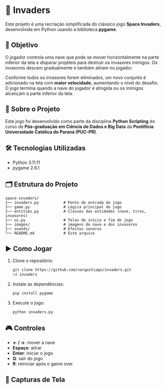 # 👾 Invaders

Este projeto é uma recriação simplificada do clássico jogo **Space Invaders**, desenvolvida em Python usando a biblioteca **pygame**.

## 🎯 Objetivo

O jogador controla uma nave que pode se mover horizontalmente na parte inferior da tela e disparar projéteis para destruir os invasores inimigos. Os invasores descem gradualmente e também atiram no jogador. 

Conforme todos os invasores forem eliminados, um novo conjunto é adicionado na tela com **maior velocidade**, aumentando o nível do desafio. O jogo termina quando a nave do jogador é atingida ou os inimigos alcançam a parte inferior da tela.

## 🧠 Sobre o Projeto

Este jogo foi desenvolvido como parte da disciplina **Python Scripting** do curso de **Pós-graduação em Ciência de Dados e Big Data** da **Pontifícia Universidade Católica do Paraná (PUC-PR)**.

## 🛠️ Tecnologias Utilizadas

- Python 3.11.11
- pygame 2.6.1

## 🗂 Estrutura do Projeto

```
space-invaders/
├── invaders.py           # Ponto de entrada do jogo
├── game.py               # Lógica principal do jogo
├── entities.py           # Classes das entidades (nave, tiros, invasores)
├── ui.py                 # Telas de início e fim de jogo
├── images/               # imagens da nave e dos invasores
├── sounds/               # Efeitos sonoros
└── README.md             # Este arquivo
```

## ▶️ Como Jogar

1. Clone o repositório:
   ```bash
   git clone https://github.com/vargastiago/invaders.git
   cd invaders
   ```

2. Instale as dependências:
   ```bash
   pip install pygame
   ```

3. Execute o jogo:
   ```bash
   python invaders.py
   ```

## 🎮 Controles

- **← / →**: mover a nave
- **Espaço**: atirar
- **Enter**: iniciar o jogo
- **Q**: sair do jogo
- **R**: reiniciar após o game over

## 📸 Capturas de Tela
